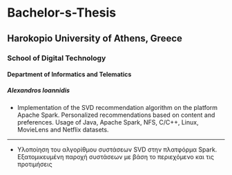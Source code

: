 # Bachelor-s-Thesis
## Harokopio University of Athens, Greece
### School of Digital Technology
#### Department of Informatics and Telematics
##### Alexandros Ioannidis

- Implementation of the SVD recommendation algorithm on the platform Apache Spark. Personalized recommendations based on content and preferences. Usage of Java, Apache Spark, NFS, C/C++, Linux, MovieLens and Netflix datasets.
------------------------------------------------------------------------------------------------------------------------------
- Υλοποίηση του  αλγορίθµου συστάσεων SVD στην πλατφόρµα Spark. Eξατομικευμένη παροχή συστάσεων με βάση το περιεχόμενο και τις προτιμήσεις
